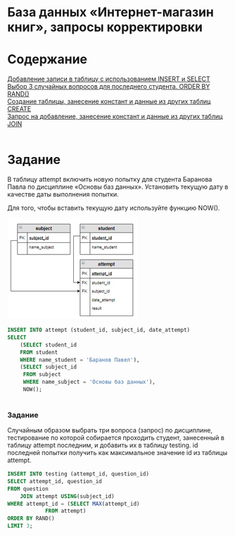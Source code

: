 # База данных «Интернет-магазин книг», запросы корректировки

# Содержание
[Добавление записи в таблицу с использованием INSERT и SELECT](#T1)<br>
[Выбор 3 случайных вопросов для последнего студента. ORDER BY RAND()](#T2)<br>
[Создание таблицы, занесение констант и данные из других таблиц CREATE](#T3)<br>
[Запрос на добавление, занесение констант и данные из других таблиц JOIN](#T4)<br>
<br>

<a name="T1"></a>
# Задание

В таблицу attempt включить новую попытку для студента Баранова Павла по дисциплине «Основы баз данных». Установить текущую дату в качестве даты выполнения попытки.

Для того, чтобы вставить текущую дату используйте функцию NOW().

<img src="img/cx_4_3.jpg">

```sql
INSERT INTO attempt (student_id, subject_id, date_attempt) 
SELECT
    (SELECT student_id
    FROM student
    WHERE name_student = 'Баранов Павел'),
    (SELECT subject_id
     FROM subject
     WHERE name_subject = 'Основы баз данных'),
     NOW();
     
```

<a name="T2"></a>
### **Задание**
Случайным образом выбрать три вопроса (запрос) по дисциплине, тестирование по которой собирается проходить студент, занесенный в таблицу attempt последним, и добавить их в таблицу testing. id последней попытки получить как максимальное значение id из таблицы attempt.

```sql
INSERT INTO testing (attempt_id, question_id)
SELECT attempt_id, question_id
FROM question 
	JOIN attempt USING(subject_id)
WHERE attempt_id = (SELECT MAX(attempt_id)
		    FROM attempt)
ORDER BY RAND()
LIMIT 3;
```
